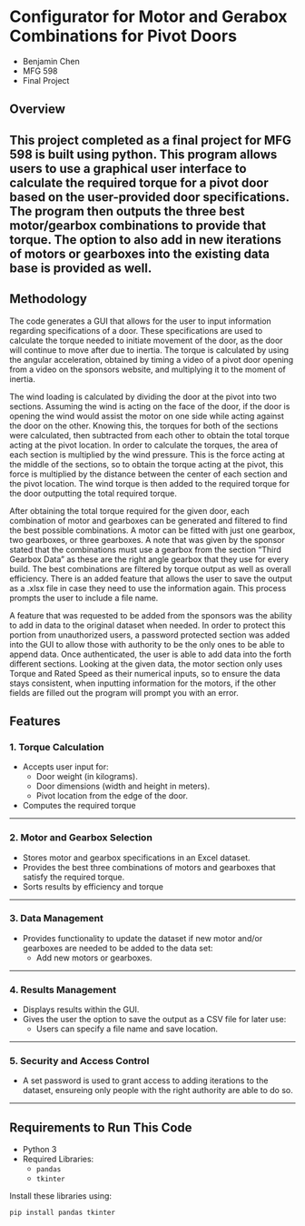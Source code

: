 # Configurator for Motor and Gerabox Combinations for Pivot Doors

- Benjamin Chen
- MFG 598 
- Final Project

## **Overview**
This project completed as a final project for MFG 598 is built using python. 
This program allows users to use a graphical user interface to calculate the required torque for a pivot door based on the user-provided door specifications. 
The program then outputs the three best motor/gearbox combinations to provide that torque. 
The option to also add in new iterations of motors or gearboxes into the existing data base is provided as well. 
---

## **Methodology**
The code generates a GUI that allows for the user to input information regarding specifications of a door. These specifications are used to calculate the torque needed to initiate movement of the door, as the door will continue to move after due to inertia. The torque is calculated by using the angular acceleration, obtained by timing a video of a pivot door opening from a video on the sponsors website, and multiplying it to the moment of inertia. 

The wind loading is calculated by dividing the door at the pivot into two sections. Assuming the wind is acting on the face of the door, if the door is opening the wind would assist the motor on one side while acting against the door on the other. Knowing this, the torques for both of the sections were calculated, then subtracted from each other to obtain the total torque acting at the pivot location.  In order to calculate the torques, the area of each section is multiplied by the wind pressure. This is the force acting at the middle of the sections, so to obtain the torque acting at the pivot, this force is multiplied by the distance between the center of each section and the pivot location. The wind torque is then added to the required torque for the door outputting the total required torque.

After obtaining the total torque required for the given door, each combination of motor and gearboxes can be generated and filtered to find the best possible combinations. A motor can be fitted with just one gearbox, two gearboxes, or three gearboxes. A note that was given by the sponsor stated that the combinations must use a gearbox from the section “Third Gearbox Data” as these are the right angle gearbox that they use for every build. The best combinations are filtered by torque output as well as overall efficiency. There is an added feature that allows the user to save the output as a .xlsx file in case they need to use the information again. This process prompts the user to include a file name.  

A feature that was requested to be added from the sponsors was the ability to add in data to the original dataset when needed. In order to protect this portion from unauthorized users, a password protected section was added into the GUI to allow those with authority to be the only ones to be able to append data. Once authenticated, the user is able to add data into the forth different sections. Looking at the given data, the motor section only uses Torque and Rated Speed as their numerical inputs, so to ensure the data stays consistent, when inputting information for the motors, if the other fields are filled out the program will prompt you with an error. 


## **Features**
### 1. **Torque Calculation**
- Accepts user input for:
  - Door weight (in kilograms).
  - Door dimensions (width and height in meters).
  - Pivot location from the edge of the door.
- Computes the required torque

---

### 2. **Motor and Gearbox Selection**
- Stores motor and gearbox specifications in an Excel dataset.
- Provides the best three combinations of motors and gearboxes that satisfy the required torque.
- Sorts results by efficiency and torque

---

### 3. **Data Management**
- Provides functionality to update the dataset if new motor and/or gearboxes are needed to be added to the data set:
  - Add new motors or gearboxes.

---

### 4. **Results Management**
- Displays results within the GUI.
- Gives the user the option to save the output as a CSV file for later use:
  - Users can specify a file name and save location.

---

### 5. **Security and Access Control**
- A set password is used to grant access to adding iterations to the dataset, ensureing only people with the right authority are able to do so. 

---

## **Requirements to Run This Code**
- Python 3
- Required Libraries:
  - `pandas`
  - `tkinter`

Install these libraries using:
```bash
pip install pandas tkinter
